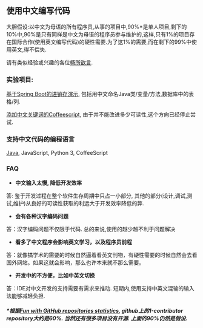 ## 使用中文编写代码

大胆假设:以中文为母语的所有程序员,从事的项目中,90%*是单人项目,剩下的10%中,90%是只有同样是中文为母语的程序员参与维护的,这样,只有1%的项目存在国际合作(使用英文编写代码)的硬性需要.为了这1%的需要,而在剩下的99%中使用英文,得不偿失.

请有类似经验或兴趣的各位[畅所欲言](https://github.com/nobodxbodon/program-in-chinese/issues/new).

### 实验项目:
[基于Spring Boot的进销存演示](https://github.com/nobodxbodon/jinxiaocun), 包括用中文命名Java类/变量/方法,数据库中的表格/列.

[添加中文关键词的Coffeescript](https://github.com/nobodxbodon/coffeescript), 由于并不能改进多少可读性,这个方向已经停止尝试.

### 支持中文代码的编程语言
[Java](https://github.com/nobodxbodon/program-in-chinese/blob/master/%E7%A4%BA%E4%BE%8B%E4%BB%A3%E7%A0%81/%E5%A4%A7%E5%AE%B6%E5%A5%BD.java), JavaScript, Python 3, CoffeeScript

### FAQ

- **中文输入太慢, 降低开发效率**

答: 鉴于开发过程在整个软件生存周期中只占一小部分, 其他的部分(设计,调试,测试,维护)从良好的可读性获取的利远大于开发效率降低的弊.

- **会有各种汉字编码问题**

答：汉字编码问题不仅限于代码. 总的来说,使用的越少越不利于问题解决

- **看多了中文程序会影响英文学习，以及程序员前程**

答：就像搞学术的需要的时候自然逼着看英文刊物，有硬性需要的时候自然会去看国外网站。如果这就会影响，那么也许本来就不那么需要。

- **开发中的不方便，比如中英文切换**

答：IDE对中文开发的支持需要有需求来推动. 短期内,使用支持中英文混输的输入法能够减轻负担. 

##### *根据[Fun with GitHub repositories statistics](https://blog.sourced.tech/post/github_stats/), github上的1-contributor repository大约是60%. 当然还有很多项目没有开源. 上面的90%仍然是假设.

